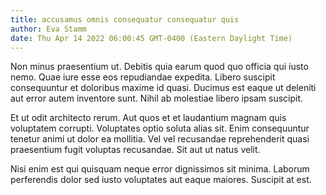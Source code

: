 ```yaml
---
title: accusamus omnis consequatur consequatur quis
author: Eva Stamm
date: Thu Apr 14 2022 06:00:45 GMT-0400 (Eastern Daylight Time)
---
```

Non minus praesentium ut. Debitis quia earum quod quo officia qui iusto nemo. Quae iure esse eos repudiandae expedita. Libero suscipit consequuntur et doloribus maxime id quasi. Ducimus est eaque ut deleniti aut error autem inventore sunt. Nihil ab molestiae libero ipsam suscipit.

 Et ut odit architecto rerum. Aut quos et et laudantium magnam quis voluptatem corrupti. Voluptates optio soluta alias sit. Enim consequuntur tenetur animi ut dolor ea mollitia. Vel vel recusandae reprehenderit quasi praesentium fugit voluptas recusandae. Sit aut ut natus velit.

 Nisi enim est qui quisquam neque error dignissimos sit minima. Laborum perferendis dolor sed iusto voluptates aut eaque maiores. Suscipit at est.